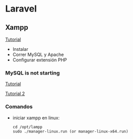 # Laravel

## Xampp

[Tutorial](https://youtu.be/laXc22YPGhg?si=KUCcMlrJVbvKHCTU)

- Instalar
- Correr MySQL y Apache
- Configurar extensión PHP

### MySQL is not starting

[Tutorial](https://stackoverflow.com/questions/16830891/mysql-is-not-starting-in-xampp-ubuntu)

[Tutorial 2](https://stackoverflow.com/questions/58511277/very-persistent-opt-lampp-bin-mysql-server-264-kill-no-such-process-xampp-u)

### Comandos

- iniciar xampp en linux: 

      cd /opt/lampp
      sudo ./manager-linux.run (or manager-linux-x64.run)
  
